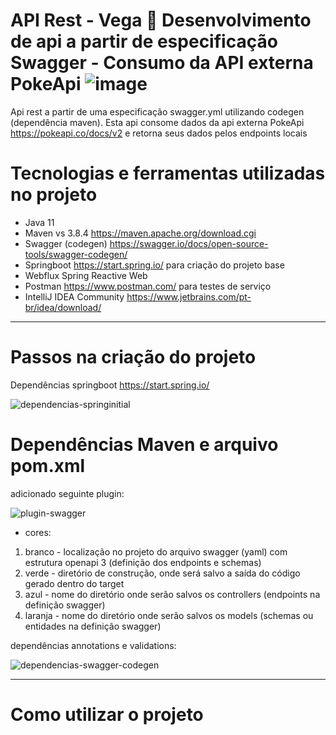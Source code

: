 # API Rest - Vega 🤖 Desenvolvimento de api a partir de especificação Swagger - Consumo da API externa PokeApi ![image](https://user-images.githubusercontent.com/83174570/150138733-b2631662-f52a-4913-9d01-d58b70d268e9.png)

Api rest a partir de uma especificação swagger.yml utilizando codegen (dependência maven).
Esta api consome dados da api externa PokeApi 
 https://pokeapi.co/docs/v2 e retorna seus dados pelos endpoints locais

# Tecnologias e ferramentas utilizadas no projeto
- Java 11
- Maven vs 3.8.4 https://maven.apache.org/download.cgi
- Swagger (codegen) https://swagger.io/docs/open-source-tools/swagger-codegen/
- Springboot https://start.spring.io/ para criação do projeto base
- Webflux Spring Reactive Web
- Postman https://www.postman.com/ para testes de serviço
- IntelliJ IDEA Community https://www.jetbrains.com/pt-br/idea/download/
---
# Passos na criação do projeto
Dependências springboot https://start.spring.io/

![dependencias-springinitial](https://user-images.githubusercontent.com/83174570/150145540-ce79653a-be87-41f1-a169-072b6c459054.png)

# Dependências Maven e arquivo pom.xml
adicionado seguinte plugin:

![plugin-swagger](https://user-images.githubusercontent.com/83174570/150149260-a8a6fba6-537c-4bc2-9b1f-d69567fa79d4.png)
- cores:
1. branco - localização no projeto do arquivo swagger (yaml) com estrutura openapi 3 (definição dos endpoints e schemas)
2. verde - diretório de construção, onde será salvo a saída do código gerado dentro do target
3. azul - nome do diretório onde serão salvos os controllers (endpoints na definição swagger)
4. laranja - nome do diretório onde serão salvos os models (schemas ou entidades na definição swagger)

dependências annotations e validations:

![dependencias-swagger-codegen](https://user-images.githubusercontent.com/83174570/150150750-77967fc6-47db-4208-ab20-1bcc7234bf26.png)


---
# Como utilizar o projeto
